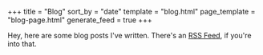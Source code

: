 +++
title = "Blog"
sort_by = "date"
template = "blog.html"
page_template = "blog-page.html"
generate_feed = true
+++

Hey, here are some blog posts I've written.
There's an [RSS Feed](/weekly/atom.xml), if you're into that.